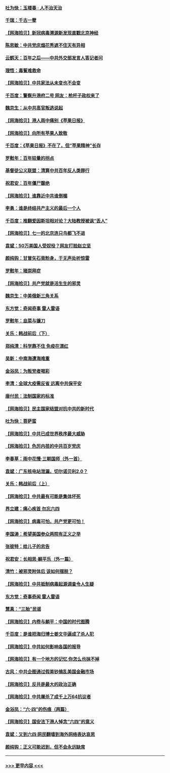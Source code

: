 #### [吐为快：玉楼春 · 人不治天治](../pages/nsc993/n13054028.md?t=06291352) 
#### [千瑞：千古一孽](../pages/nsc993/n13054016.md?t=06291352) 
#### [【网海拾贝】新冠病毒溯源新发现直戳北京神经](../pages/nsc993/n13052425.md?t=06291352) 
#### [陈思敏：中共党庆烟花秀遮不住天有异相](../pages/nsc993/n13052020.md?t=06291352) 
#### [云鹤天：百年之后——中共外交部发言人答记者问](../pages/nsc993/n13051604.md?t=06291352) 
#### [理悟：毒誓难救命](../pages/nsc993/n13051601.md?t=06291352) 
#### [【网海拾贝】中共家法从未变也不会变](../pages/nsc993/n13050366.md?t=06291352) 
#### [千百度：警察升港府二号 网友：枪杆子政权来了](../pages/nsc993/n13050261.md?t=06291352) 
#### [魏京生：从中共高官叛逃说起](../pages/nsc993/n13048997.md?t=06291352) 
#### [【网海拾贝】港人雨中痛别《苹果日报》](../pages/nsc993/n13048941.md?t=06291352) 
#### [【网海拾贝】向所有苹果人致敬](../pages/nsc993/n13046795.md?t=06291352) 
#### [千百度：《苹果日报》不在了，但“苹果精神”长存](../pages/nsc993/n13046703.md?t=06291352) 
#### [罗慰年：百年较量的拐点](../pages/nsc993/n13046542.md?t=06291352) 
#### [基督徒公义联盟：清算中共百年反人类罪行](../pages/nsc993/n13046499.md?t=06291352) 
#### [祝君安：百年僵尸罄绝](../pages/nsc993/n13045595.md?t=06291352) 
#### [【网海拾贝】谁靠近中共谁倒楣](../pages/nsc993/n13044667.md?t=06291352) 
#### [李勇：谁是终结共产主义的最后一个人](../pages/nsc993/n13044397.md?t=06291352) 
#### [千百度：推翻爱因斯坦相对论？大陆教授被讽“丢人”](../pages/nsc993/n13043908.md?t=06291352) 
#### [【网海拾贝】七一的北京连只鸟都飞不进](../pages/nsc993/n13041377.md?t=06291352) 
#### [袁斌：50万美国人受奴役？网友打脸赵立坚](../pages/nsc993/n13041330.md?t=06291352) 
#### [颜纯钩：甘冒矢石竟粉身，于无声处听惊雷](../pages/nsc993/n13041140.md?t=06291352) 
#### [罗慰年：猪崇拜症](../pages/nsc993/n13041071.md?t=06291352) 
#### [【网海拾贝】共产党就是活生生的邪灵](../pages/nsc993/n13036627.md?t=06291352) 
#### [魏京生：中美俄新三角关系](../pages/nsc993/n13035986.md?t=06291352) 
#### [东方觉：奇闻奇事 雷人雷语](../pages/nsc993/n13035878.md?t=06291352) 
#### [罗慰年：韭菜与镰刀](../pages/nsc993/n13034374.md?t=06291352) 
#### [关乐：韩战前后（下）](../pages/nsc993/n13034113.md?t=06291352) 
#### [郑纯清：科学靠不住 免疫在漂红](../pages/nsc993/n13034093.md?t=06291352) 
#### [吴新：中南海遭海难重](../pages/nsc993/n13034084.md?t=06291352) 
#### [金浴凤：为叛党者喝彩](../pages/nsc993/n13034058.md?t=06291352) 
#### [李清：全球大疫需反省 远离中共保平安](../pages/nsc993/n13033784.md?t=06291352) 
#### [唐付民：法制国家的标准](../pages/nsc993/n13032944.md?t=06291352) 
#### [【网海拾贝】民主国家结盟对抗中共的新时代](../pages/nsc993/n13031717.md?t=06291352) 
#### [吐为快：菩萨蛮](../pages/nsc993/n13030033.md?t=06291352) 
#### [【网海拾贝】中共已成世界秩序最大威胁](../pages/nsc993/n13028138.md?t=06291352) 
#### [【网海拾贝】色厉内荏的中共百岁党庆](../pages/nsc993/n13025582.md?t=06291352) 
#### [李春草：雨中花慢‧三朝国师（外一首）](../pages/nsc993/n13025567.md?t=06291352) 
#### [袁斌：广东核电站泄漏，切尔诺贝利2.0？](../pages/nsc993/n13025475.md?t=06291352) 
#### [关乐：韩战前后（上）](../pages/nsc993/n13025387.md?t=06291352) 
#### [【网海拾贝】中共最有可能是集体坏死](../pages/nsc993/n13023101.md?t=06291352) 
#### [界立建：痛心疾首 勿忘六四](../pages/nsc993/n13022339.md?t=06291352) 
#### [【网海拾贝】病毒可怕，共产党更可怕！](../pages/nsc993/n13020728.md?t=06291352) 
#### [李国涛：希望美国参众两院有正义之举](../pages/nsc993/n13020674.md?t=06291352) 
#### [张彼特：给儿子的忠告](../pages/nsc993/n13018934.md?t=06291352) 
#### [祝君安：长相思‧躺平乐（外一篇）](../pages/nsc993/n13018923.md?t=06291352) 
#### [清竹：被邪灵附体后 该如何摆脱？](../pages/nsc993/n13018877.md?t=06291352) 
#### [【网海拾贝】中共抵制病毒起源调查令人生疑](../pages/nsc993/n13017785.md?t=06291352) 
#### [东方觉：奇事奇闻 雷人雷语](../pages/nsc993/n13017577.md?t=06291352) 
#### [慧真：“三胎”民谣](../pages/nsc993/n13017394.md?t=06291352) 
#### [【网海拾贝】内卷与躺平：中国的时代图腾](../pages/nsc993/n13016128.md?t=06291352) 
#### [千百度：是谁把海归博士姜文华逼成了杀人犯](../pages/nsc993/n13015218.md?t=06291352) 
#### [【网海拾贝】中共如何影响各国的报导](../pages/nsc993/n13012599.md?t=06291352) 
#### [【网海拾贝】有一个地方的记忆 你怎么也抹不掉](../pages/nsc993/n13009802.md?t=06291352) 
#### [古风：中共企图通过假美钞搞乱美国金融市场](../pages/nsc993/n13009626.md?t=06291352) 
#### [【网海拾贝】反共是最大的政治正确](../pages/nsc993/n13007051.md?t=06291352) 
#### [【网海拾贝】中共屠杀了成千上万64抗议者](../pages/nsc993/n13002713.md?t=06291352) 
#### [金浴凤：“六·四”的伤痕（两篇）](../pages/nsc993/n13001719.md?t=06291352) 
#### [【网海拾贝】国安法下港人悼念“六四”的意义](../pages/nsc993/n13001039.md?t=06291352) 
#### [袁斌：又到六四 网民翻墙到海外网络表达哀思](../pages/nsc993/n13000995.md?t=06291352) 
#### [颜纯钩：正义可能迟到，但不会永远缺席](../pages/nsc993/n13000920.md?t=06291352) 

----
#### [ >>> 更早内容 <<< ](../indexes/nsc993-earlier.md)
